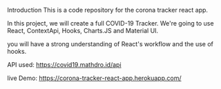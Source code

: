 Introduction
This is a code repository for the corona tracker react app.

In this project, we will create a full COVID-19 Tracker. We're going to use React, ContextApi, Hooks, Charts.JS and Material UI.

you will have a strong understanding of React's workflow and the use of hooks.

API used: https://covid19.mathdro.id/api

live Demo: https://corona-tracker-react-app.herokuapp.com/
